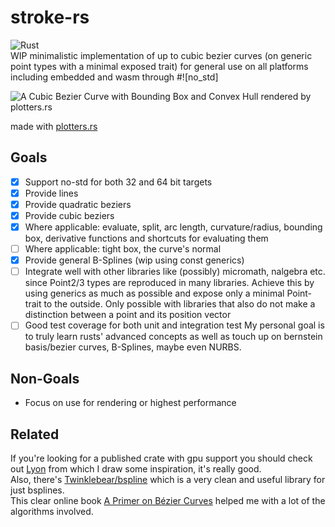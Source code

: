 # stroke-rs  

![Rust](https://github.com/dorianprill/brezel/workflows/Rust/badge.svg)  
WIP minimalistic implementation of up to cubic bezier curves (on generic point types with a minimal exposed trait) for general use on all platforms including embedded and wasm through #![no_std]

![A Cubic Bezier Curve with Bounding Box and Convex Hull rendered by plotters.rs](https://github.com/dorianprill/brezel/blob/master/cubic_bezier_bounding_box.png)  

made with [plotters.rs](https://github.com/38/plotters)  

## Goals

- [x] Support no-std for both 32 and 64 bit targets
- [x] Provide lines
- [x] Provide quadratic beziers
- [x] Provide cubic beziers
- [x] Where applicable: evaluate, split, arc length, curvature/radius, bounding box, derivative functions and shortcuts for evaluating them
- [ ] Where applicable: tight box, the curve's normal
- [x] Provide general B-Splines (wip using const generics)
- [ ] Integrate well with other libraries like (possibly) micromath, nalgebra etc. since Point2/3 types are reproduced in many libraries. Achieve this by using generics as much as possible and expose only a minimal Point-trait to the outside. Only possible with libraries that also do not make a distinction between a point and its position vector
- [ ] Good test coverage for both unit and integration test
My personal goal is to truly learn rusts' advanced concepts as well as touch up on bernstein basis/bezier curves, B-Splines, maybe even NURBS.

## Non-Goals

- Focus on use for rendering or highest performance

## Related  

If you're looking for a published crate with gpu support you should check out [Lyon](https://github.com/nical/lyon) from which I draw some inspiration, it's really good.  
Also, there's [Twinklebear/bspline](https://github.com/Twinklebear/bspline) which is a very clean and useful library for just bsplines.  
This clear online book [A Primer on Bézier Curves](https://pomax.github.io/bezierinfo/) helped me with a lot of the algorithms involved.
